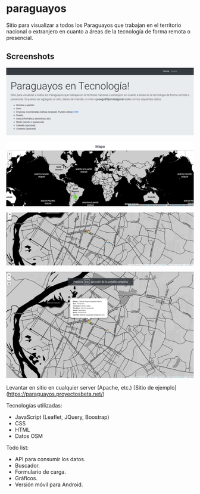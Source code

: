# paraguayos
Sitio para visualizar a todos los Paraguayos que trabajan en el territorio nacional o extranjero en cuanto a áreas de la tecnología de forma remota o presencial. 

## Screenshots

![Screenshot](screenshots/paraguayan_info.png)

![Screenshot](screenshots/map.png)

![Screenshot](screenshots/map1.png)

![Screenshot](screenshots/fullscreen_map.png)

Levantar en sitio en cualquier server (Apache, etc.)
[Sitio de ejemplo] (https://paraguayos.proyectosbeta.net/)

Tecnologías utilizadas:
- JavaScript (Leaflet, JQuery, Boostrap)
- CSS
- HTML
- Datos OSM

Todo list:
- API para consumir los datos.
- Buscador.
- Formulario de carga.
- Gráficos.
- Versión móvil para Android.
